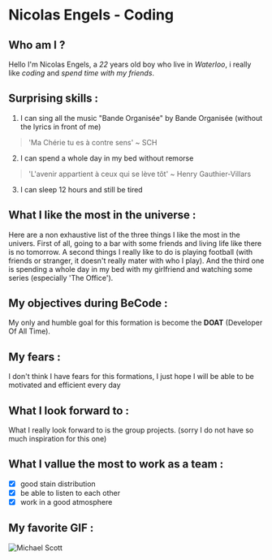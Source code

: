 # Nicolas Engels - Coding



## Who am I ?

Hello I'm Nicolas Engels, a *22* years old boy who live in *Waterloo*, i really like  *coding* and *spend time with my friends*.

## Surprising skills :

 1. I can sing all the music "Bande Organisée" by Bande Organisée (without the lyrics in front of me)
> 'Ma Chérie tu es à contre sens' ~ SCH
2. I can spend a whole day in my bed without remorse 
> 'L'avenir appartient à ceux qui se lève tôt' ~ Henry Gauthier-Villars
3. I can sleep 12 hours and still be tired

## What I like the most in the universe :
Here are a non exhaustive list of the three things I like the most in the univers. First of all, going to a bar with some friends and living life like there is no tomorrow. A second things I really like to do is playing football (with friends or stranger, it doesn't really mater with who I play). And the third one is spending a whole day in my bed with my girlfriend and watching some series (especially 'The Office').

## My objectives during BeCode :
My only and humble goal for this formation is become the **DOAT**  (Developer Of All Time).

## My fears :
I don't think I have fears for this formations, I just hope I will be able to be motivated and efficient every day 

## What I look forward to :
What I really look forward to is the group projects. (sorry I do not have so much inspiration for this one) 

## What I vallue the most to work as a team :

 - [x] good stain distribution
 - [x] be able to listen to each other
 - [x] work in a good atmosphere

## My favorite GIF :
![Michael Scott](https://media.giphy.com/media/aPl9Xqe6DtV3q/giphy.gif)
 
